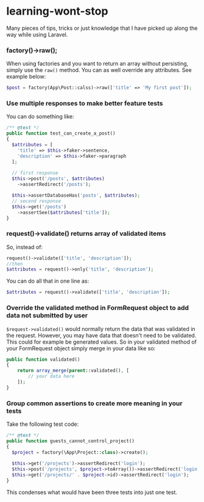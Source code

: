 # learning-wont-stop
Many pieces of tips, tricks or just knowledge that I have picked up along the way while using Laravel.

### factory()->raw();

When using factories and you want to return an array without persisting, simply use the `raw()` method. You can as well override any attributes. See example below:

```php
$post = factory(App\Post::calss)->raw(['title' => 'My first post']);
```

### Use multiple responses to make better feature tests

You can do something like:

```php
/** @test */
public function test_can_create_a_post()
{
  $attributes = [
    'title' => $this->faker->sentence,
    'description' => $this->faker->paragraph
  ];
	
  // first response
  $this->post('/posts', $attributes)
    ->assertRedirect('/posts');

  $this->assertDatabaseHas('posts', $attributes);
  // second response
  $this->get('/posts')
    ->assertSee($attributes['title']);
}
```

### request()->validate() returns array of validated items

So, instead of:

```php
request()->validate(['title', 'description']);
//then
$attributes = request()->only('title', 'description');
```

You can do all that in one line as:

```php
$attributes = request()->validate(['title', 'description']);
```

### Override the validated method in FormRequest object to add data not submitted by user

`$request->validated()` would normally return the data that was validated in the request. However, you may have data that doesn't need to be validated. This could for example be generated values. So in your validated method of your FormRequest object simply merge in your data like so:

```php
public function validated()
{
    return array_merge(parent::validated(), [
    	// your data here
    ]);
}
```

### Group common assertions to create more meaning in your tests
Take the following test code:

```php
/** @test */
public function guests_cannot_control_project()
{
  $project = factory(\App\Project::class)->create();
  
  $this->get('/projects')->assertRedirect('login');
  $this->post('/projects', $project->toArray())->assertRedirect('login');
  $this->get('/projects/' . $project->id)->assertRedirect('login');
}
```

This condenses what would have been three tests into just one test. 
